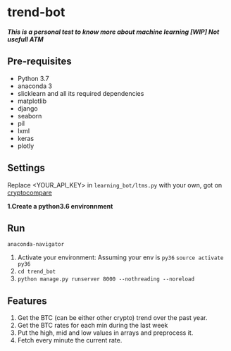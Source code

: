# trend-bot

***This is a personal test to know more about machine learning 
[WIP] Not usefull ATM***

## Pre-requisites

- Python 3.7
- anaconda 3
- slicklearn and all its required dependencies
- matplotlib
- django
- seaborn
- pil
- lxml
- keras
- plotly

## Settings

Replace <YOUR_API_KEY> in `learning_bot/ltms.py` with your own, got on [cryptocompare](https://min-api.cryptocompare.com)

**1.Create a python3.6 environnment**


## Run

`anaconda-navigator`

1. Activate your environment:
Assuming your env is `py36` `source activate py36`
2. `cd trend_bot` 
3. `python manage.py runserver 8000 --nothreading --noreload`

## Features

1. Get the BTC (can be either other crypto) trend over the past year.
2. Get the BTC rates for each min during the last week
3. Put the high, mid and low values in arrays and preprocess it.
4. Fetch every minute the current rate.
